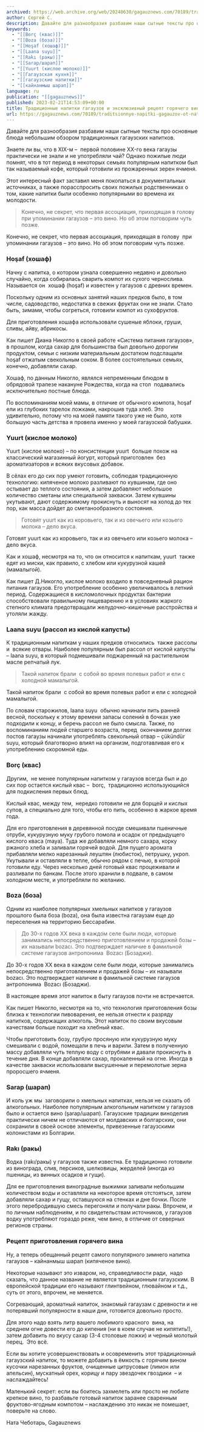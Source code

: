 ```yaml
---
archived: https://web.archive.org/web/20240630/gagauznews.com/70189/traditsionnye-napitki-gagauzov-ot-naty-chebotar-retsept-kipyachenogo-vina.html
author: Сергей С.
description: Давайте для разнообразия разбавим наши сытные тексты про основные блюда небольшим обзором традиционных гагаузских напитков. Знаете ли вы, что в XIX-м –  первой половине XX-го века гагаузы практически не знали и не употребляли чай? Однако пожилые люди помнят, что в тот период в некоторых семьях популярным напитком был так называемый кофе, который готовили из прожаренных зерен ячменя. Этот интересный факт заставил меня покопаться в документальных источниках, а также порасспросить своих пожилых родственниках о том, какие напитки были особенно популярными во времена их молодости. Конечно, не секрет, что первая ассоциация, приходящая в голову  при упоминании гагаузов – это вино. Но об […]
keywords:
  - "[[Borç (квас)]]"
  - "[[Boza (боза)]]"
  - "[[Hoşaf (хошаф)]]"
  - "[[Laana suyu]]"
  - "[[Rakı (ракы)]]"
  - "[[Sarap/шарап]]"
  - "[[Yuurt (кислое молоко)]]"
  - "[[Гагаузская кухня]]"
  - "[[гагаузские напитки]]"
  - "[[кайнанмыш шарап]]"
language: ru
publication: "[[gagauznews]]"
published: 2023-02-21T14:53:09+00:00
title: Традиционные напитки гагаузов и эксклюзивный рецепт горячего вина
url: https://gagauznews.com/70189/traditsionnye-napitki-gagauzov-ot-naty-chebotar-retsept-kipyachenogo-vina.html
---
```


Давайте для разнообразия разбавим наши сытные тексты про основные блюда небольшим обзором традиционных гагаузских напитков.

Знаете ли вы, что в XIX-м –  первой половине XX-го века гагаузы практически не знали и не употребляли чай? Однако пожилые люди помнят, что в тот период в некоторых семьях популярным напитком был так называемый кофе, который готовили из прожаренных зерен ячменя.

Этот интересный факт заставил меня покопаться в документальных источниках, а также порасспросить своих пожилых родственниках о том, какие напитки были особенно популярными во времена их молодости.

> Конечно, не секрет, что первая ассоциация, приходящая в голову  при упоминании гагаузов – это вино. Но об этом поговорим чуть позже.

Конечно, не секрет, что первая ассоциация, приходящая в голову  при упоминании гагаузов – это вино. Но об этом поговорим чуть позже.

### Hoşaf (хошаф)

Начну с напитка, о котором узнала совершенно недавно и довольно случайно, когда собиралась сварить компот их сухого чернослива. Называется он  хошаф (hoşaf) и известен у гагаузов с древних времен.

Поскольку одним из основных занятий наших предков было, в том числе, садоводство, недостатка в свежих фруктах они не знали. Стало быть, зимами, чтобы согреться, готовили компот из сухофруктов.

Для приготовления хошафа использовали сушеные яблоки, груши, сливы, айву, абрикосы.

Как пишет Диана Никогло в своей работе «Система питания гагаузов», в прошлом, когда сахар для большинства был довольно дорогим продуктом, семьи с низким материальным достатком подслащали hoşaf отжатым свекольным соком. В более состоятельных семьях, конечно, добавляли сахар.

Хошаф, по данным Никогло, являлся непременным блюдом в обрядовой трапезе накануне Рождества, когда на стол  подавались исключительно постные блюда.

По воспоминаниям моей мамы, в отличие от обычного компота, hoşaf ели из глубоких тарелок ложками, накрошив туда хлеб. Это удивительно, потому что на моей памяти такого уже не было, хотя большую часть детства я провела именно у моей гагаузской бабушки.



### Yuurt (кислое молоко)

Yuurt (кислое молоко) – по консистенции yuurt  больше похож на классический магазинный йогурт, который приготовлен  без ароматизаторов и всяких вкусовых добавок.

В сёлах его до сих пор умеют готовить, соблюдая традиционную технологию: кипяченое молоко разливают по кувшинам, где оно остывает до теплого состояния, а затем добавляют небольшое количество сметаны или специальной закваски. Затем кувшины укутывают, дают содержимому прокиснуть и выносят на холод до тех пор, как масса дойдет до сметанообразного состояния.

> Готовят yuurt как из коровьего, так и из овечьего или козьего молока – дело вкуса.

Готовят yuurt как из коровьего, так и из овечьего или козьего молока – дело вкуса.

Как и хошаф, несмотря на то, что он относится к напиткам, yuurt  также едят из миски, как правило, с хлебом или кукурузной кашей (мамалыгой).

Как пишет Д.Никогло, кислое молоко входило в повседневный рацион питания гагаузов. Его употребление особенно увеличивалось в летний период. Содержащиеся в кисломолочных продуктах бактерии способствовали правильному пищеварению и в условиях жаркого степного климата предотвращали желудочно-кишечные расстройства и утоляли жажду.

### Laana suyu (рассол из кислой капусты)

К традиционным напиткам у наших предков относились  также рассолы и  всякие отвары. Наиболее популярным был рассол от кислой капусты – laana suyu, в который подмешивали поджаренный на растительном масле репчатый лук.

> Такой напиток брали  с собой во время полевых работ и ели с холодной мамалыгой.

Такой напиток брали  с собой во время полевых работ и ели с холодной мамалыгой.

По словам старожилов, laana suyu  обычно начинали пить ранней весной, поскольку к этому времени запасы солений в бочках уже подходили к концу, и беречь рассол не было смысла. Также, по воспоминаниям людей старшего возраста, перед  окончанием долгих постов гагаузы начинали употреблять свекольный отвар – çükündür suyu, который благотворно влиял на организм, подготавливая его к употреблению скоромной еды.

### Borç (квас)

Другим,  не менее популярным напитком у гагаузов всегда был и до сих пор остается кислый квас –  borç,  традиционно использующийся для подкисления первых блюд.

Кислый квас, между тем,  нередко готовили не для борщей и кислых супов, а специально для того, чтобы его пить, особенно в жаркое время года.

Для его приготовления в деревянной посуде смешивали пшеничные отруби, кукурузную муку грубого помола и осадок от предыдущего кислого кваса (maya). Туда же добавляли немного сахара, корку ржаного хлеба и заливали горячей водой. Для пущего аромата прибавляли мелко нарезанный леуштян (любисток), петрушку, укроп. Укутывали и оставляли в тепле, обычно рядом с печью, в которой готовили еду. Через несколько дней готовый квас процеживали и разливали по банкам. После этого хранили в подвале, в самом холодном месте, и употребляли по желанию.



### Boza (боза)

Одним из наиболее популярных хмельных напитков у гагаузов прошлого была боза (boza), она была известна гагаузам еще до переселения на территорию Бессарабии.

> До 30-х годов XX века в каждом селе были люди, которые занимались непосредственно приготовлением и продажей бозы – их называли bozacı. Это подтверждает наличие в фамильной системе гагаузов антропонима  Bozacı (Бозаджи).

До 30-х годов XX века в каждом селе были люди, которые занимались непосредственно приготовлением и продажей бозы – их называли bozacı. Это подтверждает наличие в фамильной системе гагаузов антропонима  Bozacı (Бозаджи).

В настоящее время этот напиток в быту гагаузов почти не встречается.

Как пишет Никогло, несмотря на то, что технология приготовления бозы близка к технологии пивоварения, ее нельзя отнести к разряду напитков, содержащих алкоголь. Этот напиток по своим вкусовым качествам больше походит на хлебный квас.

Чтобы приготовить бозу, грубую просяную или кукурузную муку смешивали с водой, помещали в печь и варили. Затем в полученную массу добавляли чуть теплую воду с отрубями и давали прокиснуть в течение дня. В конце добавляли сахар, прокаленный на огне. Иногда в качестве закваски использовали высушенные и перемолотые зерна проросшего ячменя.

### Sarap (шарап)

И коль уж мы  заговорили о хмельных напитках, нельзя не сказать об алкогольных. Наиболее популярным алкогольным напитком у гагаузов было и остается вино (şarap/шарап). Гагаузские традиции виноделия практически ничем не отличаются от молдавских и болгарских, они сохранили в своей основе элементы, привезенные гагаузскими колонистами из Болгарии.

### Rakı (ракы)

Водка (rakı/ракы) у гагаузов также известна. Ее традиционно готовили из винограда, слив, персиков, шелковицы, жерделей (иногда из пшеницы, из винных осадков и гущи).

Для ее приготовления виноградные выжимки заливали небольшим количеством воды и оставляли на некоторое время отстояться, затем добавляли сахар и гущу, оставшуюся на стенках и дне бочки. После этого перебродившую смесь перегоняли и получали ракы. Впрочем, и по личным наблюдениям, и по свидетельствам источников, у гагаузов водку употребляют гораздо реже, чем вино, в отличие от северных регионов страны.

### Рецепт приготовления горячего вина

Ну, а теперь обещанный рецепт самого популярного зимнего напитка гагаузов – кайнанмыш шарап (кипяченое вино).

Некоторые называют это изваром, но, справедливости ради,  надо сказать, что данное название не является традиционным гагаузским. В европейской традиции его называют глинтвейном, глювайном и т.д., суть от этого, впрочем, не меняется.

Согревающий, ароматный напиток, знакомый гагаузам с древности и не потерявший популярности в наши дни, готовится довольно просто.

Для этого надо взять литр вашего любимого красного  вина, на среднем огне довести его до кипения (ни в коем случае не кипятить!), затем добавить по вкусу сахар (3-4 столовые ложки) и черный молотый перец.  Это всё.

Если вы хотите усовершенствовать и осовременить этот традиционный гагаузский напиток, то можете добавить в ёмкость с горячим вином кусочки нарезанных фруктов, очищенные цитрусовые (лимон или апельсин), мускатный орех, корицу и пару звездочек гвоздики  – и наслаждайтесь!

Маленький секрет: если вы боитесь захмелеть или просто не любите крепкое вино, то разбавьте готовый напиток заранее сваренным фруктово-ягодным компотом – наслаждению это никак не помешает, поверьте на слово.

Ната Чеботарь, Gagauznews